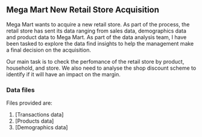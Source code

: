 ## Mega Mart New Retail Store Acquisition

Mega Mart wants to acquire a new retail store. As part of the process, the retail store has sent its data ranging from sales data, demographics data and product data to Mega Mart. As part of the data analysis team, I have been tasked to explore the data find insights to help the management make a final decision on the acquisition.

Our main task is to check the perfomance of the retail store by product, household, and store. We also need to analyse the shop discount scheme to identify if it will have an impact on the margin.

### Data files
Files provided are:
1. [Transactions data]
2. [Products data]
3. [Demographics data]
 

 

